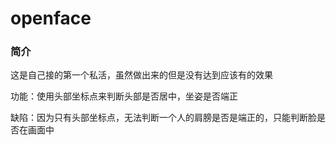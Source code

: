 # openface

### 简介
这是自己接的第一个私活，虽然做出来的但是没有达到应该有的效果

功能：使用头部坐标点来判断头部是否居中，坐姿是否端正

缺陷：因为只有头部坐标点，无法判断一个人的肩膀是否是端正的，只能判断脸是否在画面中

